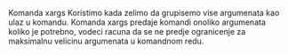Komanda xargs
Koristimo kada zelimo da grupisemo vise argumenata kao ulaz u komandu.
Komanda xargs predaje komandi onoliko argumenata koliko je potrebno, vodeci racuna da se ne predje ogranicenje za maksimalnu velicinu argumenata u komandnom redu.

